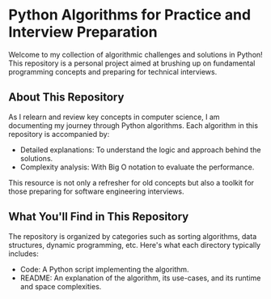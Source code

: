 

Python Algorithms for Practice and Interview Preparation
========================================================

Welcome to my collection of algorithmic challenges and solutions in Python! This repository is a personal project aimed at brushing up on fundamental programming concepts and preparing for technical interviews.

About This Repository
---------------------

As I relearn and review key concepts in computer science, I am documenting my journey through Python algorithms. Each algorithm in this repository is accompanied by:

-   Detailed explanations: To understand the logic and approach behind the solutions.
-   Complexity analysis: With Big O notation to evaluate the performance.

This resource is not only a refresher for old concepts but also a toolkit for those preparing for software engineering interviews.

What You'll Find in This Repository
-----------------------------------

The repository is organized by categories such as sorting algorithms, data structures, dynamic programming, etc. Here's what each directory typically includes:

-   Code: A Python script implementing the algorithm.
-   README: An explanation of the algorithm, its use-cases, and its runtime and space complexities.
